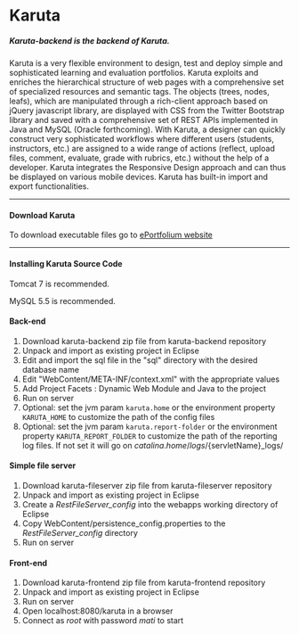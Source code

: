Karuta
======
##### Karuta-backend is the backend of Karuta.

Karuta is a very flexible environment to design, test and deploy simple and sophisticated learning and evaluation portfolios. Karuta exploits and enriches the hierarchical structure of web pages with a comprehensive set of specialized resources and semantic tags. The objects (trees, nodes, leafs), which are manipulated through a rich-client approach based on jQuery javascript library, are displayed with CSS from the Twitter Bootstrap library and saved with a comprehensive set of REST APIs implemented in Java and MySQL (Oracle forthcoming). With Karuta,  a designer can quickly construct very sophisticated workflows where different users (students, instructors, etc.) are assigned to a wide range of actions (reflect, upload files, comment, evaluate, grade with rubrics, etc.) without the help of a developer.  Karuta integrates the Responsive Design approach and can thus be displayed on various mobile devices.  Karuta has built-in import and export functionalities. 

-------
#### Download Karuta
To download executable files go to [ePortfolium website](https://www.eportfolium.com)

-------
#### Installing Karuta Source Code
Tomcat 7 is recommended.

MySQL 5.5 is recommended.

#### Back-end
1. Download karuta-backend zip file from karuta-backend repository
2. Unpack and import as existing project in Eclipse
3. Edit and import the sql file in the "sql" directory with the desired database name
4. Edit "WebContent/META-INF/context.xml" with the appropriate values
5. Add Project Facets : Dynamic Web Module and Java to the project
6. Run on server
7. Optional: set the jvm param `karuta.home` or the environment property `KARUTA_HOME` to customize the path of the config files
8. Optional: set the jvm param `karuta.report-folder` or the environment property `KARUTA_REPORT_FOLDER` to customize the path of the reporting log files. If not set it will go on ${catalina.home}/logs/${servletName}_logs/

#### Simple file server
1. Download karuta-fileserver zip file from karuta-fileserver repository
2. Unpack and import as existing project in Eclipse
3. Create a *RestFileServer_config* into the webapps working directory of Eclipse
4. Copy WebContent/persistence_config.properties to the *RestFileServer_config* directory
5. Run on server

#### Front-end
1. Download karuta-frontend zip file from karuta-frontend repository
2. Unpack and import as existing project in Eclipse
3. Run on server
4. Open localhost:8080/karuta in a browser
5. Connect as *root* with password *mati* to start